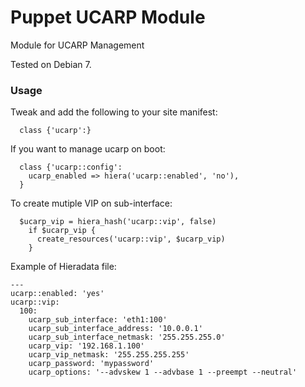 # Puppet UCARP Module

Module for UCARP Management

Tested on Debian 7.

### Usage
Tweak and add the following to your site manifest:
```
  class {'ucarp':}
```

If you want to manage ucarp on boot:
```
  class {'ucarp::config':
    ucarp_enabled => hiera('ucarp::enabled', 'no'),
  }
```

To create mutiple VIP on sub-interface:
```
  $ucarp_vip = hiera_hash('ucarp::vip', false)
    if $ucarp_vip {
      create_resources('ucarp::vip', $ucarp_vip)
    }
```
Example of Hieradata file:
```
---
ucarp::enabled: 'yes'
ucarp::vip:
  100:
    ucarp_sub_interface: 'eth1:100'
    ucarp_sub_interface_address: '10.0.0.1'
    ucarp_sub_interface_netmask: '255.255.255.0'
    ucarp_vip: '192.168.1.100'
    ucarp_vip_netmask: '255.255.255.255'
    ucarp_password: 'mypassword'
    ucarp_options: '--advskew 1 --advbase 1 --preempt --neutral'
```
